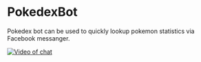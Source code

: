 # PokedexBot
Pokedex bot can be used to quickly lookup pokemon statistics via Facebook messanger.

[![Video of chat](https://blog.graniteapps.co/content/images/2016/09/Screenshot-from-2016-09-27-21-15-34.png)](https://www.youtube.com/watch?v=H95l1pu8CkY)
